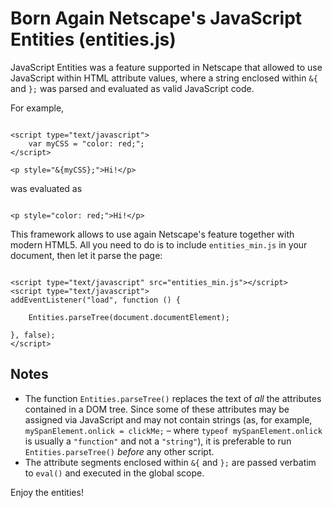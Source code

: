 # Born Again Netscape's JavaScript Entities (entities.js)

JavaScript Entities was a feature supported in Netscape that allowed to use JavaScript within HTML attribute values, where a string enclosed within `&{` and `};` was parsed and evaluated as valid JavaScript code.

For example,

~~~~~~~~~~~~~~~~~~~~~{.html}

<script type="text/javascript">
	var myCSS = "color: red;";
</script>

<p style="&{myCSS};">Hi!</p>

~~~~~~~~~~~~~~~~~~~~~

was evaluated as

~~~~~~~~~~~~~~~~~~~~~{.html}

<p style="color: red;">Hi!</p>

~~~~~~~~~~~~~~~~~~~~~

This framework allows to use again Netscape's feature together with modern HTML5. All you need to do is to include `entities_min.js` in your document, then let it parse the page:

~~~~~~~~~~~~~~~~~~~~~{.html}

<script type="text/javascript" src="entities_min.js"></script>
<script type="text/javascript">
addEventListener("load", function () {

	Entities.parseTree(document.documentElement);

}, false);
</script>

~~~~~~~~~~~~~~~~~~~~~

## Notes

* The function `Entities.parseTree()` replaces the text of *all* the attributes contained in a DOM tree. Since some of these attributes may be assigned via JavaScript and may not contain strings (as, for example, `mySpanElement.onlick = clickMe;` &ndash; where `typeof mySpanElement.onlick` is usually a `"function"` and not a `"string"`), it is preferable to run `Entities.parseTree()` *before* any other script.
* The attribute segments enclosed within `&{` and `};` are passed verbatim to `eval()` and executed in the global scope. 

Enjoy the entities!
